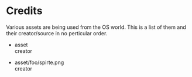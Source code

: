 # Credits
Various assets are being used from the OS world. This is a list of them and their creator/source in no perticular order.


- asset  
   creator

- asset/foo/spirte.png  
   creator